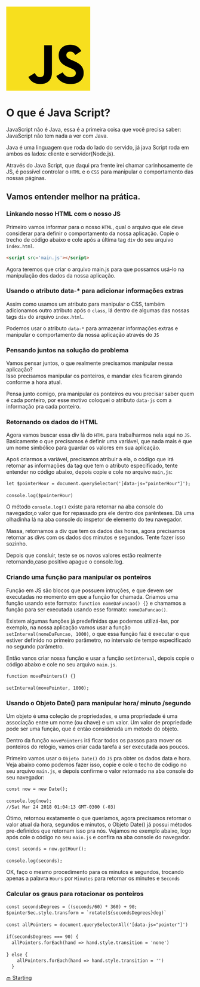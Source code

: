 ![JS image](js.png)

# O que é Java Script?

JavaScript não é Java, essa é a primeira coisa que você precisa saber: JavaScript não tem nada a ver com Java.

Java é uma linguagem que roda do lado do servido, já java Script roda em ambos os lados: cliente e servidor(Node.js).

Através do Java Script, que daqui pra frente irei chamar carinhosamente de JS, é possível controlar o `HTML` e o `CSS` para manipular o comportamento das nossas páginas.

## Vamos entender melhor na prática.

### Linkando nosso HTML com o nosso JS

Primeiro vamos informar para o nosso `HTML`, qual o arquivo que ele deve considerar para definir o comportamento da nossa aplicação. Copie o trecho de código abaixo e cole após a última tag `div` do seu arquivo `index.html`.

```HTML
<script src='main.js'></script>
```

Agora teremos que criar o arquivo main.js para que possamos usá-lo na manipulação dos dados da nossa aplicação.

### Usando o atributo data-\* para adicionar informações extras

Assim como usamos um atributo para manipular o CSS, também adicionamos outro atributo após o `class`, lá dentro de algumas das nossas tags `div` do arquivo `index.html`.

Podemos usar o atributo `data-*` para armazenar informações extras e manipular o comportamento da nossa aplicação através do `JS`

### Pensando juntos na solução do problema

Vamos pensar juntos, o que realmente precisamos manipular nessa aplicação?  
Isso precisamos manipular os ponteiros, e mandar eles ficarem girando conforme a hora atual.

Pensa junto comigo, pra manipular os ponteiros eu vou precisar saber quem é cada ponteiro, por esse motivo coloquei o atributo `data-js` com a informação pra cada ponteiro.

### Retornando os dados do HTML

Agora vamos buscar essa div lá do `HTML` para trabalharmos nela aqui no `JS`. Basicamente o que precisamos é definir uma variável, que nada mais é que um nome simbólico para guardar os valores em sua aplicação.

Apoś criarmos a variável, precisamos atribuir a ela, o código que irá retornar as informações da tag que tem o atributo especificado, tente entender no código abaixo, depois copie e cole no arquivo `main,js`:

```JS
let $pointerHour = document.querySelector('[data-js="pointerHour"]');

console.log($pointerHour)
```

O método `console.log()` existe para retornar na aba console do navegador,o valor que for repassado pra ele dentro dos parênteses. Dá uma olhadinha lá na aba console do inspetor de elemento do teu navegador.

Massa, retornamos a div que tem os dados das horas, agora precisamos retornar as divs com os dados dos minutos e segundos. Tente fazer isso sozinho.

Depois que consluir, teste se os novos valores estão realmente retornando,caso positivo apague o console.log.

### Criando uma função para manipular os ponteiros

Função em JS são blocos que possuem intruções, e que devem ser executadas no momento em que a função for chamada. Criamos uma função usando este formato: `function nomeDaFuncao() {}` e chamamos a função para ser executada usando esse formato: `nomeDaFuncao()`.

Existem algumas funções já predefinidas que podemos utilizá-las, por exemplo, na nossa aplicação vamos usar a função `setInterval(nomeDaFuncao, 1000)`, o que essa função faz é executar o que estiver definido no primeiro parâmetro, no intervalo de tempo especificado no segundo parâmetro.

Então vanos criar nossa função e usar a função `setInterval`, depois copie o código abaixo e cole no seu arquivo `main.js`.

```JS
function movePointers() {}

setInterval(movePointer, 1000);
```

### Usando o Objeto Date() para manipular hora/ minuto /segundo

Um objeto é uma coleção de propriedades, e uma propriedade é uma associação entre um nome (ou chave) e um valor. Um valor de propriedade pode ser uma função, que é então considerada um método do objeto.

Dentro da função `movePointers` irá ficar todos os passos para mover os ponteiros do relógio, vamos criar cada tarefa a ser executada aos poucos.

Primeiro vamos usar o `Objeto Date()` do `JS` pra obter os dados data e hora. Veja abaixo como podemos fazer isso, copie e cole o techo de código no seu arquivo `main.js`, e depois confirme o valor retornado na aba console do seu navegador:

```JS
const now = new Date();

console.log(now);
//Sat Mar 24 2018 01:04:13 GMT-0300 (-03)
```

Ótimo, retornou exatamente o que queríamos, agora precisamos retornar o valor atual da hora, segundos e minutos, o Objeto Date() já possui métodos pre-definidos que retornam isso pra nós. Vejamos no exemplo abaixo, logo após cole o código no seu `main.js` e confira na aba console do navegador.

```JS
const seconds = now.getHour();

console.log(seconds);
```

OK, faço o mesmo procedimento para os minutos e segundos, trocando apenas a palavra `Hours` por `Minutes` para retornar os minutes e `Seconds`

### Calcular os graus para rotacionar os ponteiros

```JS
const secondsDegrees = ((seconds/60) * 360) + 90;
$pointerSec.style.transform = `rotate(${secondsDegrees}deg)`

const allPointers = document.querySelectorAll('[data-js="pointer"]')

if(secondsDegrees === 90) {
  allPointers.forEach(hand => hand.style.transition = 'none')

} else {
    allPointers.forEach(hand => hand.style.transition = '')
  }
```

[🔙 Starting](starting.md)
